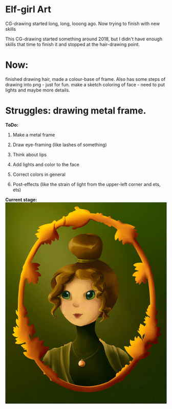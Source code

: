 # Elf-girl Art
CG-drawing started long, long, looong ago. Now trying to finish with new skills

This CG-drawing started something around 2018, but I didn't have enough skills that time to finish it and stopped at the hair-drawing point.

# Now: 
finished drawing hair, made a colour-base of frame. Also has some steps of drawing into png - just for fun.
make a sketch coloring of face - need to put lights and maybe more details.

# Struggles: drawing metal frame.
**ToDo:**
1. Make a metal frame
2. Draw eye-framing (like lashes of something)
3. Think about lips
4. Add lights and color to the face

5. Correct colors in general
6. Post-effects (like the strain of light from the upper-left corner and ets, ets)

**Current stage:**
![Иллюстрация к проекту](https://github.com/WriteWrote/Elf-girl-art/blob/main/%D0%BF%D0%BE%D1%80%D1%82%D1%8012.png)
